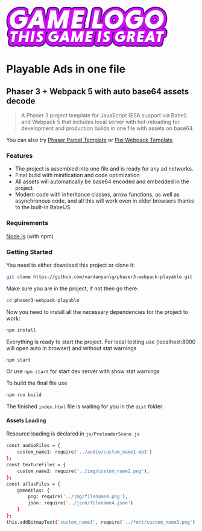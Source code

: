 ![phaser3-parcel-playable-logo](/src/img/logo.png)
# Playable Ads in one file
## Phaser 3 + Webpack 5 with auto base64 assets decode
> A Phaser 3 project template for JavaScript (ES6 support via Babel) and Webpack 5 that includes local server with  hot-reloading for development and production builds in one file with assets on base64.

You can also try [Phaser Parcel Template](https://github.com/vardanyanlg/phaser3-parcel-playable "Phaser 3 Playable Ads") or [Pixi Webpack Template](https://github.com/vardanyanlg/pixi-webpack-playable "Pixi Playable Ads")

### Features
- The project is assembled into one file and is ready for any ad networks.
- Final build with minification and code optimization
- All assets will automatically be base64 encoded and embedded in the project
- Modern code with inheritance classes, arrow functions, as well as asynchronous code, and all this will work even in older browsers thanks to the built-in BabelJS

### Requirements
[Node.js](https://nodejs.org/) (with npm)

### Getting Started
You need to either download this project or clone it:
```bash
git clone https://github.com/vardanyanlg/phaser3-webpack-playable.git
```
Make sure you are in the project, if not then go there:
```bash
cd phaser3-webpack-playable
```
Now you need to install all the necessary dependencies for the project to work:
```bash
npm install
```

Everything is ready to start the project.
For local testing use (localhost:8000 will open auto in browser) and without stat warnings
```bash
npm start
```
Or use `npm start` for start dev server with show stat warnings

To build the final file use
```bash
npm run build
```

The finished `index.html` file is waiting for you in the `dist` folder

#### Assets Loading
Resource loading is declared in `js/PreloaderScene.js`
```bash
const audioFiles = {
    custom_name1: require('../audio/custom_name1.mp3')
};
const textureFiles = {
    custom_name2: require('../img/custom_name2.png'),
};
const atlasFiles = {
    gameAtlas: {
        png: require('../img/filename4.png'),
        json: require('../json/filename4.json')
    }
};
this.addBitmapText('custom_name3', require('../font/custom_name3.png'), require('../font/custom_name3.xml'));
```

